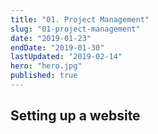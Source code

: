 ```yaml
---
title: "01. Project Management"
slug: "01-project-management"
date: "2019-01-23"
endDate: "2019-01-30"
lastUpdated: "2019-02-14"
hero: "hero.jpg"
published: true
---
```


## Setting up a website